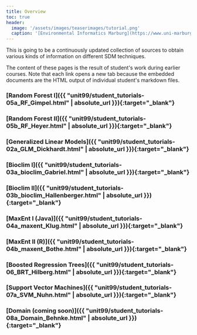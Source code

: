 ```yaml
---
title: Overview
toc: true
header:
  image: '/assets/images/teaserimages/tutorial.png'
  caption: '[Environmental Informatics Marburg](https://www.uni-marburg.de/en/fb19/disciplines/physisch/environmentalinformatics){:target="_blank"}'
---
```


This is going to be a continuously updated collection of sources to obtain various kinds of information on different SDM techniques. 
<!--more-->

The content of these pages is the result of student's work during earlier courses.
Note that each link opens a new tab because the embedded documents are the HTML output of individual student's markdown files.


### [Random Forest I]({{ "unit99/student_tutorials-05a_RF_Gimpel.html" | absolute_url }}){:target="_blank"}

### [Random Forest II]({{ "unit99/student_tutorials-05b_RF_Heyer.html" | absolute_url }}){:target="_blank"}

### [Generalized Linear Models]({{ "unit99/student_tutorials-02a_GLM_Dickhardt.html" | absolute_url }}){:target="_blank"}

### [Bioclim I]({{ "unit99/student_tutorials-03a_bioclim_Gabriel.html" | absolute_url }}){:target="_blank"}

### [Bioclim II]({{ "unit99/student_tutorials-03b_bioclim_Hallenberger.html" | absolute_url }}){:target="_blank"}

### [MaxEnt I (Java)]({{ "unit99/student_tutorials-04a_maxent_Klug.html" | absolute_url }}){:target="_blank"}

### [MaxEnt II (R)]({{ "unit99/student_tutorials-04b_maxent_Bothe.html" | absolute_url }}){:target="_blank"}

### [Boosted Regression Trees]({{ "unit99/student_tutorials-06_BRT_Hilberg.html" | absolute_url }}){:target="_blank"}

### [Support Vector Machines]({{ "unit99/student_tutorials-07a_SVM_Nuhn.html" | absolute_url }}){:target="_blank"}

### [Domain (coming soon)]({{ "unit99/student_tutorials-08a_Domain_Behnke.html" | absolute_url }}){:target="_blank"}


